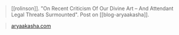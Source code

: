 > [[rolinson]]. "On Recent Criticism Of Our Divine Art – And Attendant Legal Threats Surmounted". Post on [[blog-aryaakasha]].

> [aryaakasha.com](https://aryaakasha.com/2022/06/04/on-recent-criticism-of-our-divine-art-and-attendant-legal-threats-surmounted/)